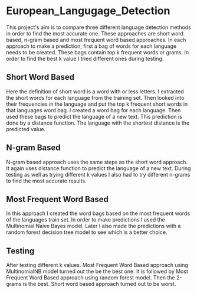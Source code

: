 # European_Langugage_Detection
This project's aim is to compare three different language detection methods in order to find the most accurate one. These approaches are short word based, n-gram based and most frequent word based approaches. In each approach to make a prediction, first a bag of words for each language needs to be created. These bags contain top k frequent words or grams. In order to find the best k value I tried different ones during testing.
## Short Word Based
Here the definition of short word is a word with  or less letters. I extracted the short words for each language from the training set. Then looked into their frequencies in the language and put the top k frequent short words in that languages word bag. I created a word bag for each language. Then used these bags to predict the language of a new text. This prediction is done by a distance function. The language with the shortest distance is the predicted value.
## N-gram Based
N-gram based approach uses the same steps as the short word approach. It again uses distance function to predict the language of a new text. During testing as well as trying different k values I also had to try different n-grams to find the most accurate results.
## Most Frequent Word Based
In this approach I created the word bags based on the most frequent words of the languages train set. In order to make predictions I used the Multinomial Naive Bayes model. Later I also made the predictions with a random forest decision tree model to see which is a better choice.
## Testing 
After testing different k values. Most Frequent Word Based approach using MultinomialNB model turned out the be the best one. It is followed by Most Frequent Word Based approach using random forest model. Then the 2-grams is the best. Short word based approach turned out to be  worst.
